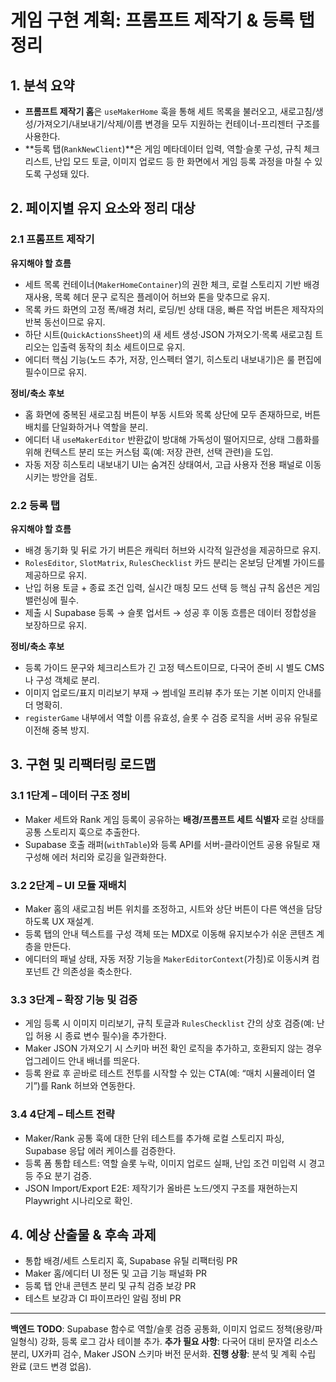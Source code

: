 # 게임 구현 계획: 프롬프트 제작기 & 등록 탭 정리

## 1. 분석 요약
- **프롬프트 제작기 홈**은 `useMakerHome` 훅을 통해 세트 목록을 불러오고, 새로고침/생성/가져오기/내보내기/삭제/이름 변경을 모두 지원하는 컨테이너-프리젠터 구조를 사용한다.
- **등록 탭(`RankNewClient`)**은 게임 메타데이터 입력, 역할·슬롯 구성, 규칙 체크리스트, 난입 모드 토글, 이미지 업로드 등 한 화면에서 게임 등록 과정을 마칠 수 있도록 구성돼 있다.

## 2. 페이지별 유지 요소와 정리 대상

### 2.1 프롬프트 제작기
**유지해야 할 흐름**
- 세트 목록 컨테이너(`MakerHomeContainer`)의 권한 체크, 로컬 스토리지 기반 배경 재사용, 목록 헤더 문구 로직은 플레이어 허브와 톤을 맞추므로 유지.
- 목록 카드 화면의 고정 폭/배경 처리, 로딩/빈 상태 대응, 빠른 작업 버튼은 제작자의 반복 동선이므로 유지.
- 하단 시트(`QuickActionsSheet`)의 새 세트 생성·JSON 가져오기·목록 새로고침 트리오는 입출력 동작의 최소 세트이므로 유지.
- 에디터 핵심 기능(노드 추가, 저장, 인스펙터 열기, 히스토리 내보내기)은 룰 편집에 필수이므로 유지.

**정비/축소 후보**
- 홈 화면에 중복된 새로고침 버튼이 부동 시트와 목록 상단에 모두 존재하므로, 버튼 배치를 단일화하거나 역할을 분리.
- 에디터 내 `useMakerEditor` 반환값이 방대해 가독성이 떨어지므로, 상태 그룹화를 위해 컨텍스트 분리 또는 커스텀 훅(예: 저장 관련, 선택 관련)을 도입.
- 자동 저장 히스토리 내보내기 UI는 숨겨진 상태여서, 고급 사용자 전용 패널로 이동시키는 방안을 검토.

### 2.2 등록 탭
**유지해야 할 흐름**
- 배경 동기화 및 뒤로 가기 버튼은 캐릭터 허브와 시각적 일관성을 제공하므로 유지.
- `RolesEditor`, `SlotMatrix`, `RulesChecklist` 카드 분리는 온보딩 단계별 가이드를 제공하므로 유지.
- 난입 허용 토글 + 종료 조건 입력, 실시간 매칭 모드 선택 등 핵심 규칙 옵션은 게임 밸런싱에 필수.
- 제출 시 Supabase 등록 → 슬롯 업서트 → 성공 후 이동 흐름은 데이터 정합성을 보장하므로 유지.

**정비/축소 후보**
- 등록 가이드 문구와 체크리스트가 긴 고정 텍스트이므로, 다국어 준비 시 별도 CMS나 구성 객체로 분리.
- 이미지 업로드/표지 미리보기 부재 → 썸네일 프리뷰 추가 또는 기본 이미지 안내를 더 명확히.
- `registerGame` 내부에서 역할 이름 유효성, 슬롯 수 검증 로직을 서버 공유 유틸로 이전해 중복 방지.

## 3. 구현 및 리팩터링 로드맵

### 3.1 1단계 – 데이터 구조 정비
- Maker 세트와 Rank 게임 등록이 공유하는 **배경/프롬프트 세트 식별자** 로컬 상태를 공통 스토리지 훅으로 추출한다.
- Supabase 호출 래퍼(`withTable`)와 등록 API를 서버-클라이언트 공용 유틸로 재구성해 에러 처리와 로깅을 일관화한다.

### 3.2 2단계 – UI 모듈 재배치
- Maker 홈의 새로고침 버튼 위치를 조정하고, 시트와 상단 버튼이 다른 액션을 담당하도록 UX 재설계.
- 등록 탭의 안내 텍스트를 구성 객체 또는 MDX로 이동해 유지보수가 쉬운 콘텐츠 계층을 만든다.
- 에디터의 패널 상태, 자동 저장 기능을 `MakerEditorContext`(가칭)로 이동시켜 컴포넌트 간 의존성을 축소한다.

### 3.3 3단계 – 확장 기능 및 검증
- 게임 등록 시 이미지 미리보기, 규칙 토글과 `RulesChecklist` 간의 상호 검증(예: 난입 허용 시 종료 변수 필수)을 추가한다.
- Maker JSON 가져오기 시 스키마 버전 확인 로직을 추가하고, 호환되지 않는 경우 업그레이드 안내 배너를 띄운다.
- 등록 완료 후 곧바로 테스트 전투를 시작할 수 있는 CTA(예: “매치 시뮬레이터 열기”)를 Rank 허브와 연동한다.

### 3.4 4단계 – 테스트 전략
- Maker/Rank 공통 훅에 대한 단위 테스트를 추가해 로컬 스토리지 파싱, Supabase 응답 에러 케이스를 검증한다.
- 등록 폼 통합 테스트: 역할 슬롯 누락, 이미지 업로드 실패, 난입 조건 미입력 시 경고 등 주요 분기 검증.
- JSON Import/Export E2E: 제작기가 올바른 노드/엣지 구조를 재현하는지 Playwright 시나리오로 확인.

## 4. 예상 산출물 & 후속 과제
- 통합 배경/세트 스토리지 훅, Supabase 유틸 리팩터링 PR
- Maker 홈/에디터 UI 정돈 및 고급 기능 패널화 PR
- 등록 탭 안내 콘텐츠 분리 및 규칙 검증 보강 PR
- 테스트 보강과 CI 파이프라인 알림 정비 PR

---
**백엔드 TODO**: Supabase 함수로 역할/슬롯 검증 공통화, 이미지 업로드 정책(용량/파일형식) 강화, 등록 로그 감사 테이블 추가.
**추가 필요 사항**: 다국어 대비 문자열 리소스 분리, UX카피 검수, Maker JSON 스키마 버전 문서화.
**진행 상황**: 분석 및 계획 수립 완료 (코드 변경 없음).

